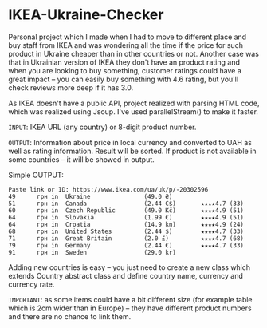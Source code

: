 # IKEA-Ukraine-Checker

Personal project which I made when I had to move to different place and buy staff from IKEA and was wondering all the time 
if the price for such product in Ukraine cheaper than in other countries or not. 
Another case was that in Ukrainian version of IKEA they don't have an product rating and when you are looking to buy something, 
customer ratings could have a great impact – you can easily buy something with 4.6 rating, but you'll check reviews more deep if 
it has 3.0. 

As IKEA doesn't have a public API, project realized with parsing HTML code, which was realized using Jsoup. 
I've used parallelStream() to make it faster. 

`INPUT`: IKEA URL (any country) or 8-digit product number. 

`OUTPUT`: Information about price in local currency and converted to UAH as well as rating information. Result will be sorted. If product 
is not available in some countries – it will be showed in output. 

Simple OUTPUT: 
```
Paste link or ID: https://www.ikea.com/ua/uk/p/-20302596
49      грн in  Ukraine               (49.0 ₴)            
51      грн in  Canada                (2.44 C$)       ★★★★4.7 (33)
60      грн in  Czech Republic        (49.0 Kč)       ★★★★4.9 (51)
64      грн in  Slovakia              (1.99 €)        ★★★★4.9 (51)
64      грн in  Croatia               (14.9 kn)       ★★★★4.9 (24)
68      грн in  United States         (2.44 $)        ★★★★4.7 (33)
71      грн in  Great Britain         (2.0 £)         ★★★★4.7 (68)
79      грн in  Germany               (2.44 €)        ★★★★4.7 (33)
91      грн in  Sweden                (29.0 kr)           
```

Adding new countries is easy – you just need to create a new class which extends Country abstract class and define country name, currency and currency rate. 

`IMPORTANT`: as some items could have a bit different size (for example table which is 2cm wider than in Europe) – they have different product numbers and there are
no chance to link them. 
